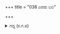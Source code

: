 +++
title = "038 ಎರಡು ಬಲ"

+++

<details><summary>ಗದ್ಯ (ಕ.ಗ.ಪ) </summary>

38. ಕೌರವರ ಮತ್ತು ಪಾಂಡವರ ಸೇನೆಗಳು ಅಚ್ಚರಿಯಿಂದ ನೋಡುತ್ತಿದ್ದಂತೆ ಯುಯುತ್ಸು ಧರ್ಮರಾಜನ ಪಾದಗಳಿಗೆ ಕೈಮುಗಿದು ನಮಸ್ಕರಿಸಲು ಧರ್ಮರಾಯನು ಆತನನ್ನು ದಯಾದೃಷ್ಟಿಯಿಂದ ನೋಡಿ ಶಿರ ಹಿಡಿದು ಮೇಲೆತ್ತಿದನು. ನೀನು ಯಾರು ? ಏಕೆ ಬಂದೆ ಎಂದು ಕೇಳಿದನು. ನಾನು ಕೌರವನ ತಮ್ಮ, ನಿಮಗೆ ಶರಣಾಗಲು ಬಂದಿದ್ದೇನೆ. ಪ್ರಾಣ ರಕ್ಷೆಗೆ ಭರವಸೆಯಿತ್ತು ಕಾಪಾಡಬೇಕು ಎಂದನು.
</details>
